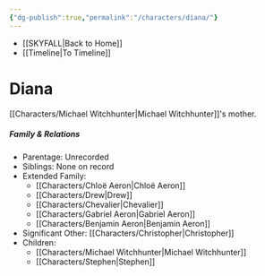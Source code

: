 ```yaml
---
{"dg-publish":true,"permalink":"/characters/diana/"}
---
```


- [[SKYFALL\|Back to Home]]
- [[Timeline\|To Timeline]]

# Diana
[[Characters/Michael Witchhunter\|Michael Witchhunter]]'s mother. 

##### Family & Relations
- Parentage: Unrecorded
- Siblings: None on record
- Extended Family: 
	- [[Characters/Chloë Aeron\|Chloë Aeron]]
	- [[Characters/Drew\|Drew]]
	- [[Characters/Chevalier\|Chevalier]]
	- [[Characters/Gabriel Aeron\|Gabriel Aeron]]
	- [[Characters/Benjamin Aeron\|Benjamin Aeron]]
- Significant Other: [[Characters/Christopher\|Christopher]]
- Children:
	- [[Characters/Michael Witchhunter\|Michael Witchhunter]]
	- [[Characters/Stephen\|Stephen]]